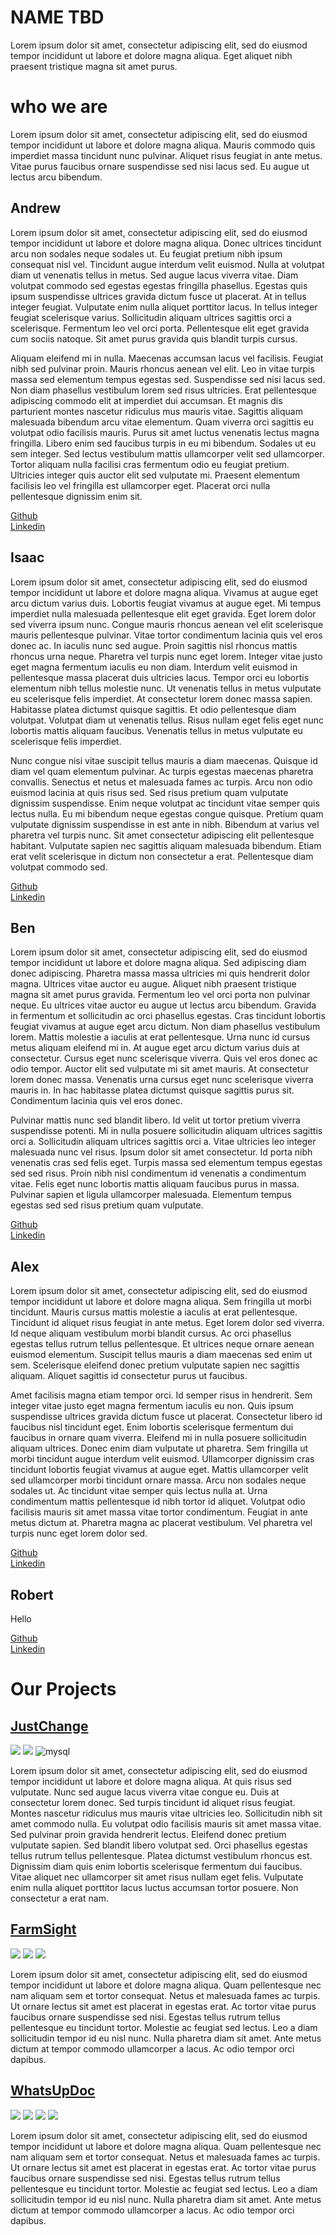 # NAME TBD
Lorem ipsum dolor sit amet, consectetur adipiscing elit, sed do eiusmod tempor incididunt ut labore et dolore magna aliqua. Eget aliquet nibh praesent tristique magna sit amet purus.

# who we are 
Lorem ipsum dolor sit amet, consectetur adipiscing elit, sed do eiusmod tempor incididunt ut labore et dolore magna aliqua. Mauris commodo quis imperdiet massa tincidunt nunc pulvinar. Aliquet risus feugiat in ante metus. Vitae purus faucibus ornare suspendisse sed nisi lacus sed. Eu augue ut lectus arcu bibendum.

## Andrew
Lorem ipsum dolor sit amet, consectetur adipiscing elit, sed do eiusmod tempor incididunt ut labore et dolore magna aliqua. Donec ultrices tincidunt arcu non sodales neque sodales ut. Eu feugiat pretium nibh ipsum consequat nisl vel. Tincidunt augue interdum velit euismod. Nulla at volutpat diam ut venenatis tellus in metus. Sed augue lacus viverra vitae. Diam volutpat commodo sed egestas egestas fringilla phasellus. Egestas quis ipsum suspendisse ultrices gravida dictum fusce ut placerat. At in tellus integer feugiat. Vulputate enim nulla aliquet porttitor lacus. In tellus integer feugiat scelerisque varius. Sollicitudin aliquam ultrices sagittis orci a scelerisque. Fermentum leo vel orci porta. Pellentesque elit eget gravida cum sociis natoque. Sit amet purus gravida quis blandit turpis cursus.

Aliquam eleifend mi in nulla. Maecenas accumsan lacus vel facilisis. Feugiat nibh sed pulvinar proin. Mauris rhoncus aenean vel elit. Leo in vitae turpis massa sed elementum tempus egestas sed. Suspendisse sed nisi lacus sed. Non diam phasellus vestibulum lorem sed risus ultricies. Erat pellentesque adipiscing commodo elit at imperdiet dui accumsan. Et magnis dis parturient montes nascetur ridiculus mus mauris vitae. Sagittis aliquam malesuada bibendum arcu vitae elementum. Quam viverra orci sagittis eu volutpat odio facilisis mauris. Purus sit amet luctus venenatis lectus magna fringilla. Libero enim sed faucibus turpis in eu mi bibendum. Sodales ut eu sem integer. Sed lectus vestibulum mattis ullamcorper velit sed ullamcorper. Tortor aliquam nulla facilisi cras fermentum odio eu feugiat pretium. Ultricies integer quis auctor elit sed vulputate mi. Praesent elementum facilisis leo vel fringilla est ullamcorper eget. Placerat orci nulla pellentesque dignissim enim sit.

[Github](https://github.com/i0dev)  
[Linkedin](https://www.linkedin.com/in/andrewomagnuson/)

## Isaac
Lorem ipsum dolor sit amet, consectetur adipiscing elit, sed do eiusmod tempor incididunt ut labore et dolore magna aliqua. Vivamus at augue eget arcu dictum varius duis. Lobortis feugiat vivamus at augue eget. Mi tempus imperdiet nulla malesuada pellentesque elit eget gravida. Eget lorem dolor sed viverra ipsum nunc. Congue mauris rhoncus aenean vel elit scelerisque mauris pellentesque pulvinar. Vitae tortor condimentum lacinia quis vel eros donec ac. In iaculis nunc sed augue. Proin sagittis nisl rhoncus mattis rhoncus urna neque. Pharetra vel turpis nunc eget lorem. Integer vitae justo eget magna fermentum iaculis eu non diam. Interdum velit euismod in pellentesque massa placerat duis ultricies lacus. Tempor orci eu lobortis elementum nibh tellus molestie nunc. Ut venenatis tellus in metus vulputate eu scelerisque felis imperdiet. At consectetur lorem donec massa sapien. Habitasse platea dictumst quisque sagittis. Et odio pellentesque diam volutpat. Volutpat diam ut venenatis tellus. Risus nullam eget felis eget nunc lobortis mattis aliquam faucibus. Venenatis tellus in metus vulputate eu scelerisque felis imperdiet.

Nunc congue nisi vitae suscipit tellus mauris a diam maecenas. Quisque id diam vel quam elementum pulvinar. Ac turpis egestas maecenas pharetra convallis. Senectus et netus et malesuada fames ac turpis. Arcu non odio euismod lacinia at quis risus sed. Sed risus pretium quam vulputate dignissim suspendisse. Enim neque volutpat ac tincidunt vitae semper quis lectus nulla. Eu mi bibendum neque egestas congue quisque. Pretium quam vulputate dignissim suspendisse in est ante in nibh. Bibendum at varius vel pharetra vel turpis nunc. Sit amet consectetur adipiscing elit pellentesque habitant. Vulputate sapien nec sagittis aliquam malesuada bibendum. Etiam erat velit scelerisque in dictum non consectetur a erat. Pellentesque diam volutpat commodo sed.

[Github](https://github.com/isaac-berlin)  
[Linkedin](https://www.linkedin.com/in/isaac-berlin/)

## Ben
Lorem ipsum dolor sit amet, consectetur adipiscing elit, sed do eiusmod tempor incididunt ut labore et dolore magna aliqua. Sed adipiscing diam donec adipiscing. Pharetra massa massa ultricies mi quis hendrerit dolor magna. Ultrices vitae auctor eu augue. Aliquet nibh praesent tristique magna sit amet purus gravida. Fermentum leo vel orci porta non pulvinar neque. Eu ultrices vitae auctor eu augue ut lectus arcu bibendum. Gravida in fermentum et sollicitudin ac orci phasellus egestas. Cras tincidunt lobortis feugiat vivamus at augue eget arcu dictum. Non diam phasellus vestibulum lorem. Mattis molestie a iaculis at erat pellentesque. Urna nunc id cursus metus aliquam eleifend mi in. At augue eget arcu dictum varius duis at consectetur. Cursus eget nunc scelerisque viverra. Quis vel eros donec ac odio tempor. Auctor elit sed vulputate mi sit amet mauris. At consectetur lorem donec massa. Venenatis urna cursus eget nunc scelerisque viverra mauris in. In hac habitasse platea dictumst quisque sagittis purus sit. Condimentum lacinia quis vel eros donec.

Pulvinar mattis nunc sed blandit libero. Id velit ut tortor pretium viverra suspendisse potenti. Mi in nulla posuere sollicitudin aliquam ultrices sagittis orci a. Sollicitudin aliquam ultrices sagittis orci a. Vitae ultricies leo integer malesuada nunc vel risus. Ipsum dolor sit amet consectetur. Id porta nibh venenatis cras sed felis eget. Turpis massa sed elementum tempus egestas sed sed risus. Proin nibh nisl condimentum id venenatis a condimentum vitae. Felis eget nunc lobortis mattis aliquam faucibus purus in massa. Pulvinar sapien et ligula ullamcorper malesuada. Elementum tempus egestas sed sed risus pretium quam vulputate.

[Github](https://github.com/BenjaminLindeen)  
[Linkedin](https://www.linkedin.com/in/benjaminlindeen/)

## Alex
Lorem ipsum dolor sit amet, consectetur adipiscing elit, sed do eiusmod tempor incididunt ut labore et dolore magna aliqua. Sem fringilla ut morbi tincidunt. Mauris cursus mattis molestie a iaculis at erat pellentesque. Tincidunt id aliquet risus feugiat in ante metus. Eget lorem dolor sed viverra. Id neque aliquam vestibulum morbi blandit cursus. Ac orci phasellus egestas tellus rutrum tellus pellentesque. Et ultrices neque ornare aenean euismod elementum. Suscipit tellus mauris a diam maecenas sed enim ut sem. Scelerisque eleifend donec pretium vulputate sapien nec sagittis aliquam. Aliquet sagittis id consectetur purus ut faucibus.

Amet facilisis magna etiam tempor orci. Id semper risus in hendrerit. Sem integer vitae justo eget magna fermentum iaculis eu non. Quis ipsum suspendisse ultrices gravida dictum fusce ut placerat. Consectetur libero id faucibus nisl tincidunt eget. Enim lobortis scelerisque fermentum dui faucibus in ornare quam viverra. Eleifend mi in nulla posuere sollicitudin aliquam ultrices. Donec enim diam vulputate ut pharetra. Sem fringilla ut morbi tincidunt augue interdum velit euismod. Ullamcorper dignissim cras tincidunt lobortis feugiat vivamus at augue eget. Mattis ullamcorper velit sed ullamcorper morbi tincidunt ornare massa. Arcu non sodales neque sodales ut. Ac tincidunt vitae semper quis lectus nulla at. Urna condimentum mattis pellentesque id nibh tortor id aliquet. Volutpat odio facilisis mauris sit amet massa vitae tortor condimentum. Feugiat in ante metus dictum at. Pharetra magna ac placerat vestibulum. Vel pharetra vel turpis nunc eget lorem dolor sed.

[Github](https://github.com/alex-iliarski)  
[Linkedin](https://www.linkedin.com/in/alex-iliarski/)

## Robert
Hello 

[Github](https://github.com/RWang-Dev)  
[Linkedin](https://www.linkedin.com/in/rwang523/)

# Our Projects

## [JustChange](https://github.com/Crustacean-Hacks/JustChange)
<img src="https://img.shields.io/badge/React-20232A?style=for-the-badge&logo=react&logoColor=61DAFB">
<img src="https://img.shields.io/badge/Python-FFD43B?style=for-the-badge&logo=python&logoColor=blue">
<img alt="mysql" src="https://img.shields.io/badge/MySQL-005C84?style=for-the-badge&logo=mysql&logoColor=white"> 

Lorem ipsum dolor sit amet, consectetur adipiscing elit, sed do eiusmod tempor incididunt ut labore et dolore magna aliqua. At quis risus sed vulputate. Nunc sed augue lacus viverra vitae congue eu. Duis at consectetur lorem donec. Sed turpis tincidunt id aliquet risus feugiat. Montes nascetur ridiculus mus mauris vitae ultricies leo. Sollicitudin nibh sit amet commodo nulla. Eu volutpat odio facilisis mauris sit amet massa vitae. Sed pulvinar proin gravida hendrerit lectus. Eleifend donec pretium vulputate sapien. Sed blandit libero volutpat sed. Orci phasellus egestas tellus rutrum tellus pellentesque. Platea dictumst vestibulum rhoncus est. Dignissim diam quis enim lobortis scelerisque fermentum dui faucibus. Vitae aliquet nec ullamcorper sit amet risus nullam eget felis. Vulputate enim nulla aliquet porttitor lacus luctus accumsan tortor posuere. Non consectetur a erat nam.

## [FarmSight](https://github.com/Crustacean-Hacks/FarmSight)
<img src="https://img.shields.io/badge/Python-FFD43B?style=for-the-badge&logo=python&logoColor=blue">
<img src="https://img.shields.io/badge/Django-092E20?style=for-the-badge&logo=django&logoColor=green">
<img src="https://img.shields.io/badge/Pandas-2C2D72?style=for-the-badge&logo=pandas&logoColor=white">

Lorem ipsum dolor sit amet, consectetur adipiscing elit, sed do eiusmod tempor incididunt ut labore et dolore magna aliqua. Quam pellentesque nec nam aliquam sem et tortor consequat. Netus et malesuada fames ac turpis. Ut ornare lectus sit amet est placerat in egestas erat. Ac tortor vitae purus faucibus ornare suspendisse sed nisi. Egestas tellus rutrum tellus pellentesque eu tincidunt tortor. Molestie ac feugiat sed lectus. Leo a diam sollicitudin tempor id eu nisl nunc. Nulla pharetra diam sit amet. Ante metus dictum at tempor commodo ullamcorper a lacus. Ac odio tempor orci dapibus.

## [WhatsUpDoc](https://github.com/Crustacean-Hacks/WhatsUpDoc)
<img src="https://img.shields.io/badge/Python-FFD43B?style=for-the-badge&logo=python&logoColor=blue">
<img src="https://img.shields.io/badge/Flask-000000?style=for-the-badge&logo=flask&logoColor=white"> 
<img src="https://img.shields.io/badge/Trello-0052CC?style=for-the-badge&logo=trello&logoColor=white"> 
<img src="https://img.shields.io/badge/MongoDB-4EA94B?style=for-the-badge&logo=mongodb&logoColor=white">

Lorem ipsum dolor sit amet, consectetur adipiscing elit, sed do eiusmod tempor incididunt ut labore et dolore magna aliqua. Quam pellentesque nec nam aliquam sem et tortor consequat. Netus et malesuada fames ac turpis. Ut ornare lectus sit amet est placerat in egestas erat. Ac tortor vitae purus faucibus ornare suspendisse sed nisi. Egestas tellus rutrum tellus pellentesque eu tincidunt tortor. Molestie ac feugiat sed lectus. Leo a diam sollicitudin tempor id eu nisl nunc. Nulla pharetra diam sit amet. Ante metus dictum at tempor commodo ullamcorper a lacus. Ac odio tempor orci dapibus.
